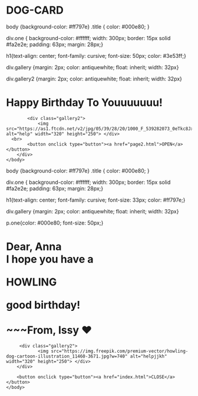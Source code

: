 # DOG-CARD
body {background-color: #ff797e}
.title {
    color: #000e80;
}

div.one {
  background-color: #ffffff;
  width: 300px;
  border: 15px solid #fa2e2e;
  padding: 63px;
  margin: 28px;}

h1{text-align: center;
font-family: cursive;
font-size: 50px;
color: #3e53ff;}

div.gallery {margin: 2px;
color: antiquewhite;
float: inherit;
width: 32px}

div.gallery2 {margin: 2px;
color: antiquewhite;
float: inherit;
width: 32px}

<!DOCTYPE html>
<html lang="en">
    <head>
        <meta charset="UTF-8" />
        <title>Happy Birthday</title>
        <link rel="stylesheet" href="styles.css" />
        <script src="script.js"></script>
    </head>
    <body>
        <div class="one">
            <h1>Happy Birthday To Youuuuuuu!</h1>
            
            <div class="gallery2"> 
                <img src="https://as1.ftcdn.net/v2/jpg/05/39/28/20/1000_F_539282073_0eTkc8JxeLXKkMQPj0GzXZWkznlV5TQn.jpg" alt="help" width="320" height="250"> </div>
      <br>
            <button onclick type="button"><a href="page2.html">OPEN</a></button>
        </div>
    </body>
</html>

body {background-color: #ff797e}
.title {
    color: #000e80;
}

div.one {
  background-color: #ffffff;
  width: 300px;
  border: 15px solid #fa2e2e;
  padding: 63px;
  margin: 28px;}

h1{text-align: center;
font-family: cursive;
font-size: 33px;
color: #ff797e;}

div.gallery {margin: 2px;
color: antiquewhite;
float: inherit;
width: 32px}

p.one{color: #000e80;
font-size: 50px;}

<!DOCTYPE html>
<html lang="en">
    <head>
        <meta charset="UTF-8" />
        <title>Dog Birthday Card- Inside</title>
        <link rel="stylesheet" href="styles2.css" />
        <script src="script.js"></script>
    </head>
    <body>
        <div class="one">
            <h1>Dear, Anna
        <br>
            I hope you have a <p class="one">HOWLING</p>good birthday!
        <br>
            <br>
            ~~~From, Issy ❤ </h1>
        
         <div class="gallery2"> 
                <img src="https://img.freepik.com/premium-vector/howling-dog-cartoon-illustration_11460-3671.jpg?w=740" alt="helpjjkh" width="320" height="250"> </div>
        </div>
        
        <button onclick type="button"><a href="index.html">CLOSE</a></button>
    </body>
</html>
